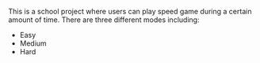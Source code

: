 This is a school project where users can play speed game during a certain amount of time. 
There are three different modes including: 
- Easy
- Medium 
- Hard
